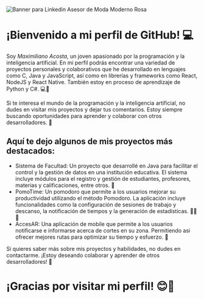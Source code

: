 ![Banner para Linkedin Asesor de Moda Moderno Rosa](https://user-images.githubusercontent.com/111078580/205423205-f550b3af-3d78-4ff3-8ff4-58aa1f12c2e0.gif)

# ¡Bienvenido a mi perfil de GitHub! 💻
Soy _Maximiliano Acosta_, un joven apasionado por la programación y la inteligencia artificial. En mi perfil podrás encontrar una variedad de proyectos personales y colaborativos que he desarrollado en lenguajes como C, Java y JavaScript, así como en librerías y frameworks como React, NodeJS y React Native. También estoy en proceso de aprendizaje de Python y C#. 💻🤖

Si te interesa el mundo de la programación y la inteligencia artificial, no dudes en visitar mis proyectos y dejar tus comentarios. Estoy siempre buscando oportunidades para aprender y colaborar con otros desarrolladores. 🚀

## Aquí te dejo algunos de mis proyectos más destacados:

- Sistema de Facultad: Un proyecto que desarrollé en Java para facilitar el control y la gestión de datos en una institución educativa. El sistema incluye módulos para el registro y gestión de estudiantes, profesores, materias y calificaciones, entre otros. 📅
- PomoTime: Un pomodoro que permite a los usuarios mejorar su productividad utilizando el método Pomodoro. La aplicación incluye funcionalidades como la configuración de sesiones de trabajo y descanso, la notificación de tiempos y la generación de estadísticas. 🏋️‍♂️🍎
- AccesAR: Una aplicación de mobile que permite a los usuarios notificarse e informarse acerca de cortes en su zona. Permitiendo asi ofrecer mejores rutas para optimizar su tiempo y esfuerzo. 🤖

Si quieres saber más sobre mis proyectos y habilidades, no dudes en contactarme. ¡Estoy deseando colaborar y aprender de otros desarrolladores! 🙌

# ¡Gracias por visitar mi perfil! 😊🫰
